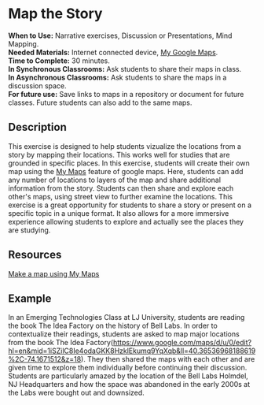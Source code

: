 # Map the Story

**When to Use:** Narrative exercises, Discussion or Presentations, Mind Mapping.  
**Needed Materials:** Internet connected device, [My Google Maps](https://www.google.com/maps/d/u/0/).   
**Time to Complete:** 30 minutes.     
**In Synchronous Classrooms:** Ask students to share their maps in class.  
**In Asynchronous Classrooms:** Ask students to share the maps in a discussion space.   
**For future use:** Save links to maps in a repository or document for future classes. Future students can also add to the same maps.

## Description 
This exercise is designed to help students vizualize the locations from a story by mapping their locations. This works well for studies that are grounded in specific places. In this exercise, students will create their own map using the [My Maps](https://www.google.com/maps/d/u/0/) feature of google maps. Here, students can add any number of locations to layers of the map and share additional information from the story. Students can then share and explore each other's maps, using street view to further examine the locations. This exercise is a great opportunity for students to share a story or present on a specific topic in a unique format. It also allows for a more immersive experience allowing students to explore and actually see the places they are studying. 

## Resources 

[Make a map using My Maps](https://support.google.com/mymaps/answer/3024454?co=GENIE.Platform%3DDesktop&hl=en)

## Example 

In an Emerging Technologies Class at LJ University, students are reading the book The Idea Factory on the history of Bell Labs. In order to contextualize their readings, students are asked to map major locations from the book The Idea Factory(https://www.google.com/maps/d/u/0/edit?hl=en&mid=1iSZilC8Ie4odaGKK8HzklEkumq9YqXqb&ll=40.36536968188619%2C-74.1671512&z=18). They then shared the maps with each other and are given time to explore them individually before continuing their discussion. Students are particularly amazed by the location of the Bell Labs Holmdel, NJ Headquarters and how the space was abandoned in the early 2000s at the Labs were bought out and downsized. 
